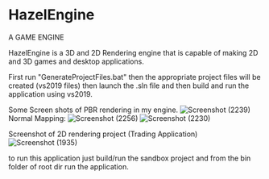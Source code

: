 # HazelEngine
A GAME ENGINE

HazelEngine is a 3D and 2D Rendering engine that is capable of making 2D and 3D games and desktop applications.

First run "GenerateProjectFiles.bat" then the appropriate project files will be created (vs2019 files)
then launch the .sln file and then build and run the application using vs2019.

Some Screen shots of PBR rendering in my engine.
![Screenshot (2239)](https://user-images.githubusercontent.com/102531274/230664441-498f418d-9bb1-472f-98d7-2b574f9b454b.png)
Normal Mapping:
![Screenshot (2256)](https://user-images.githubusercontent.com/102531274/230779526-20c0415b-10c0-4a10-81a8-258b6b5a2432.png)
![Screenshot (2230)](https://user-images.githubusercontent.com/102531274/230459807-70a9a2bc-dc8f-4222-a690-8d2ab8946ab0.png)

Screenshot of 2D rendering project (Trading Application)
![Screenshot (1935)](https://user-images.githubusercontent.com/102531274/230634976-bc39813d-5806-45e6-8643-19c42bc9f730.png)

to run this application just build/run the sandbox project and from the bin folder of root dir run the application.
